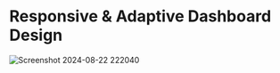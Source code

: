 # Responsive & Adaptive Dashboard Design

![Screenshot 2024-08-22 222040](https://github.com/user-attachments/assets/843e2af9-8b26-4032-b4de-79c0483656a9)
